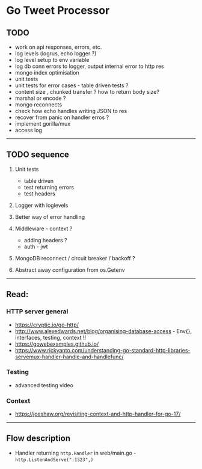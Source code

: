 # Go Tweet Processor

## TODO

* work on api responses, errors, etc.
* log levels (logrus, echo logger ?)
* log level setup to env variable
* log db conn errors to logger, output internal error to http res
* mongo index optimisation
* unit tests
* unit tests for error cases - table driven tests ?
* content size , chunked transfer ? how to return body size?
* marshal or encode ?
* mongo reconnects
* check how echo handles writing JSON to res
* recover from panic on handler erros ?
* implement gorilla/mux
* access log


---

## TODO sequence

1. Unit tests
    * table driven
    * test returning errors
    * test headers

2. Logger with loglevels

3. Better way of error handling

4. Middleware - context ?
    * adding headers ?
    * auth - jwt

5. MongoDB reconnect / circuit breaker / backoff ?

6. Abstract away configuration from os.Getenv



---
## Read:

### HTTP server general

* https://cryptic.io/go-http/
* http://www.alexedwards.net/blog/organising-database-access - Env{}, interfaces, testing, context !!
* https://gowebexamples.github.io/
* https://www.rickyanto.com/understanding-go-standard-http-libraries-servemux-handler-handle-and-handlefunc/

### Testing

* advanced testing video

### Context

* https://joeshaw.org/revisiting-context-and-http-handler-for-go-17/


---

## Flow description

* Handler returning `http.Handler` in web/main.go - `http.ListenAndServe(":1323",)`